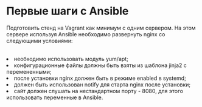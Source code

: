 # Первые шаги с Ansible

Подготовить стенд на Vagrant как минимум с одним сервером. На этом сервере используя Ansible необходимо развернуть nginx со следующими условиями:<br><br>

<li> необходимо использовать модуль yum/apt;</li>
<li> конфигурационные файлы должны быть взяты из шаблона jinja2 с перемененными;</li>
<li> после установки nginx должен быть в режиме enabled в systemd;</li>
<li> должен быть использован notify для старта nginx после установки;</li>
<li> сайт должен слушать на нестандартном порту - 8080, для этого использовать переменные в Ansible.</li><br>
